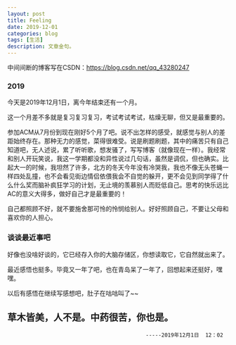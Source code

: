 ```yaml
---
layout: post
title: Feeling
date: 2019-12-01
categories: blog
tags: [生活]
description: 文章金句。
---
```

中间间断的博客写在CSDN：<https://blog.csdn.net/qq_43280247></br>

### 2019
  今天是2019年12月1日，离今年结束还有一个月。


  这一个月差不多就是复习复习复习，考试考试考试，枯燥无聊，但又是最重要的。


  参加ACM从7月份到现在刚好5个月了吧。说不出怎样的感受，就感觉与别人的差距始终存在。那种无力的感觉，菜得很难受。说是刷题刷题，其中的痛苦只有自己知道吧，无人述说，累了听听歌，想发骚了，写写博客（就像现在一样）。我经常和别人开玩笑说，我这一学期都没和异性说过几句话，虽然是调侃，但也确实。比起大一的时候，我坦然了许多，北方的冬天今年没有冷哭我，我也不像无头苍蝇一样四处乱撞，也不会看见街边情侣依偎我会不自觉的躲开，更不会见到同学得了什么什么奖而脑补疯狂学习的计划，无止境的羡慕别人而贬低自己。思考的快乐远比AC的意义大得多，做好自己才是最重要的！


  自己都照顾不好，就不要施舍那可怜的怜悯给别人。好好照顾自己，不要让父母和喜欢你的人担心。

### 谈谈最近事吧

   好像也没啥好谈的，它已经存入你的大脑存储区，你想读取它，它自然就出来了。

   最近感悟也挺多。毕竟又一年了吧，也在青岛呆了一年了，回想起来还挺好，嘿嘿。

   以后有感悟在继续写感想吧，肚子在咕咕叫了~~


## 草木皆美，人不是。中药很苦，你也是。

                                                -----2019年12月1日  12：02
















